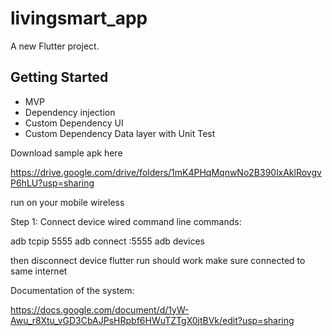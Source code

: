 # livingsmart_app

A new Flutter project.

## Getting Started

* MVP
* Dependency injection
* Custom Dependency UI 
* Custom Dependency Data layer with Unit Test 

Download sample apk here

https://drive.google.com/drive/folders/1mK4PHqMqnwNo2B390lxAklRovgvP6hLU?usp=sharing


run on your mobile wireless

Step 1: Connect device wired
command line commands:

adb tcpip 5555
adb connect <device ip addr>:5555
adb devices

then disconnect device flutter run should work make sure connected to same internet

Documentation of the system:

https://docs.google.com/document/d/1yW-Awu_r8Xtu_vGD3CbAJPsHRpbf6HWuTZTgX0jtBVk/edit?usp=sharing



